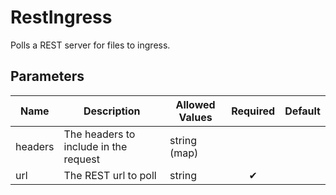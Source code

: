 # RestIngress
Polls a REST server for files to ingress.

## Parameters
| Name    | Description                           | Allowed Values | Required | Default |
|---------|---------------------------------------|----------------|:--------:|:-------:|
| headers | The headers to include in the request | string (map)   |          |         |
| url     | The REST url to poll                  | string         | ✔        |         |

